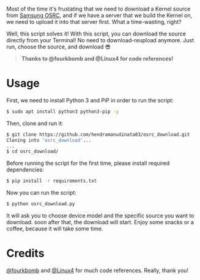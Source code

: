 Most of the time it's frustating that we need to download a Kernel source from [Samsung OSRC](https://opensource.samsung.com), and if we have a server that we build the Kernel on, we need to upload it into that server first. What a time-wasting, right?

Well, this script solves it! With this script, you can download the source directly from your Terminal! No need to download-reupload anymore. Just run, choose the source, and download 😎

> **Thanks to @fourkbomb and @Linux4 for code references!**

# Usage

First, we need to install Python 3 and PiP in order to run the script:

```bash
$ sudo apt install python3 python3-pip -y
```

Then, clone and run it:

```bash
$ git clone https://github.com/hendramanudinata03/osrc_download.git
Cloning into 'osrc_download'...
...
$ cd osrc_download/
```

Before running the script for the first time, please install required dependencies:

```bash
$ pip install -r requirements.txt
```

Now you can run the script:

```bash
$ python osrc_download.py
```

It will ask you to choose device model and the specific source you want to download. soon after that, the download will start. Enjoy some snacks or a coffee, because it will take some time.

# Credits

[@fourkbomb](https://github.com/fourkbomb) and [@Linux4](https://github.com/Linux4) for much code references. Really, thank you!
